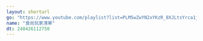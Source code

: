 ```yaml
---
layout: shorturl
go: "https://www.youtube.com/playlist?list=PLM5wZwYN2xYKzR_8XJLtsYrca1jleSvFt"
name: "食尚玩家清單"
dt: 240426112750
---
```

